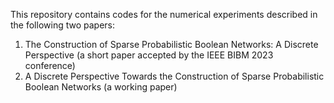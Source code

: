 This repository contains codes for the numerical experiments described in the following two papers:
1. The Construction of Sparse Probabilistic Boolean Networks: A Discrete Perspective (a short paper accepted by the IEEE BIBM 2023 conference)
2. A Discrete Perspective Towards the Construction of Sparse Probabilistic Boolean Networks (a working paper)
